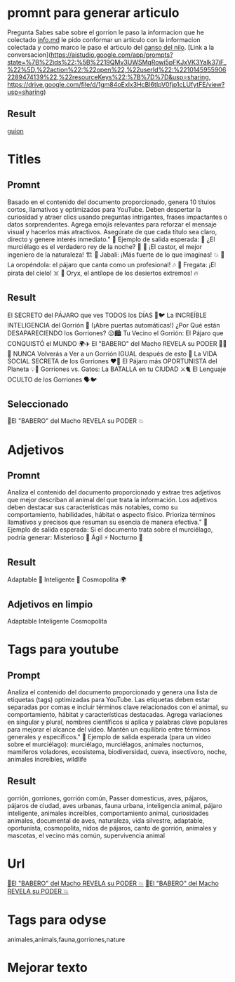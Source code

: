 # promnt para generar articulo
Pregunta 
Sabes sabe sobre el gorrion
le paso la informacion que he colectado [info.md](info.md)
le pido conformar un articulo con la  informacion colectada y como marco le paso el articulo del [ganso del nilo](../Ganso_del_Nilo/guion.md).
[Link a la conversacion](https://aistudio.google.com/app/prompts?state=%7B%22ids%22:%5B%2219QMv3UWSMqRowi5pFKJxVK3Yalk37iF_%22%5D,%22action%22:%22open%22,%22userId%22:%22101459559062289474139%22,%22resourceKeys%22:%7B%7D%7D&usp=sharing, https://drive.google.com/file/d/1gm84oExIx3HcBl6tIpV0fjp1cLUfytFE/view?usp=sharing)
## Result
[guion](fauna/gorrion/guion.md)

# Titles
## Promnt
Basado en el contenido del documento proporcionado, genera 10 títulos cortos, llamativos y optimizados para YouTube. Deben despertar la curiosidad y atraer clics usando preguntas intrigantes, frases impactantes o datos sorprendentes. Agrega emojis relevantes para reforzar el mensaje visual y hacerlos más atractivos. Asegúrate de que cada título sea claro, directo y genere interés inmediato."
📌 Ejemplo de salida esperada:
🦇 ¿El murciélago es el verdadero rey de la noche? 🌙
🦫 ¡El castor, el mejor ingeniero de la naturaleza! 🏗️
🐗 Jabalí: ¡Más fuerte de lo que imaginas! 💥
🦜 La oropéndola: el pájaro que canta como un profesional! 🎶
🦅 Fregata: ¡El pirata del cielo! ☠️
🦌 Oryx, el antílope de los desiertos extremos! 🔥
## Result
El SECRETO del PÁJARO que ves TODOS los DÍAS 🤫🐦
La INCREÍBLE INTELIGENCIA del Gorrión 🧠 (¡Abre puertas automáticas!)
¿Por Qué están DESAPARECIENDO los Gorriones? 😥🏙️
Tu Vecino el Gorrión: El Pájaro que CONQUISTÓ el MUNDO 🌍✈️
El "BABERO" del Macho REVELA su PODER 🤵‍♂️💥
NUNCA Volverás a Ver a un Gorrión IGUAL después de esto 👀
La VIDA SOCIAL SECRETA de los Gorriones ❤️🤫
El Pájaro más OPORTUNISTA del Planeta 💡🍕
Gorriones vs. Gatos: La BATALLA en tu CIUDAD ⚔️🐈
El Lenguaje OCULTO de los Gorriones 🗣️🐦
## Seleccionado
👀El "BABERO" del Macho REVELA su PODER 💥

# Adjetivos
## Promnt
Analiza el contenido del documento proporcionado y extrae tres adjetivos que mejor describan al animal del que trata la información. Los adjetivos deben destacar sus características más notables, como su comportamiento, habilidades, hábitat o aspecto físico. Prioriza términos llamativos y precisos que resuman su esencia de manera efectiva."
📌 Ejemplo de salida esperada:
Si el documento trata sobre el murciélago, podría generar:
Misterioso 🦇
Ágil ⚡
Nocturno 🌙
## Result
Adaptable 🌿
Inteligente 🧠
Cosmopolita 🌍
## Adjetivos en limpio
Adaptable
Inteligente
Cosmopolita

# Tags para youtube
## Prompt
Analiza el contenido del documento proporcionado y genera una lista de etiquetas (tags) optimizadas para YouTube. Las etiquetas deben estar separadas por comas e incluir términos clave relacionados con el animal, su comportamiento, hábitat y características destacadas. Agrega variaciones en singular y plural, nombres científicos si aplica y palabras clave populares para mejorar el alcance del video. Mantén un equilibrio entre términos generales y específicos."
📌 Ejemplo de salida esperada (para un video sobre el murciélago):
murciélago, murciélagos, animales nocturnos, mamíferos voladores, ecosistema, biodiversidad, cueva, insectívoro, noche, animales increíbles, wildlife
## Result
gorrión, gorriones, gorrión común, Passer domesticus, aves, pájaros, pájaros de ciudad, aves urbanas, fauna urbana, inteligencia animal, pájaro inteligente, animales increíbles, comportamiento animal, curiosidades animales, documental de aves, naturaleza, vida silvestre, adaptable, oportunista, cosmopolita, nidos de pájaros, canto de gorrión, animales y mascotas, el vecino más común, supervivencia animal

# Url
[👀El "BABERO" del Macho REVELA su PODER 💥](https://youtu.be/rFAetq1BR74)
[👀El "BABERO" del Macho REVELA su PODER 💥](https://odysee.com/gorrion_video_720p:9a8302683fabdcd5bdedeeb19d69029c78332179)

# Tags para odyse
animales,animals,fauna,gorriones,nature

# Mejorar texto